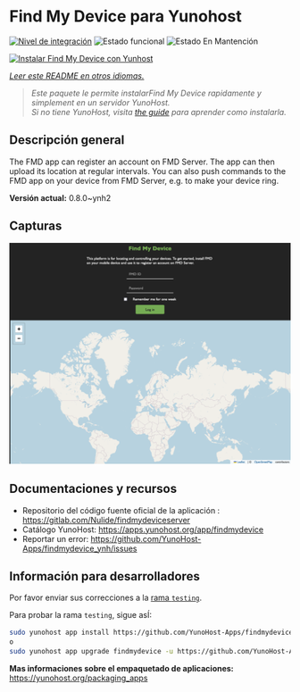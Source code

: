 <!--
Este archivo README esta generado automaticamente<https://github.com/YunoHost/apps/tree/master/tools/readme_generator>
No se debe editar a mano.
-->

# Find My Device para Yunohost

[![Nivel de integración](https://apps.yunohost.org/badge/integration/findmydevice)](https://ci-apps.yunohost.org/ci/apps/findmydevice/)
![Estado funcional](https://apps.yunohost.org/badge/state/findmydevice)
![Estado En Mantención](https://apps.yunohost.org/badge/maintained/findmydevice)

[![Instalar Find My Device con Yunhost](https://install-app.yunohost.org/install-with-yunohost.svg)](https://install-app.yunohost.org/?app=findmydevice)

*[Leer este README en otros idiomas.](./ALL_README.md)*

> *Este paquete le permite instalarFind My Device rapidamente y simplement en un servidor YunoHost.*  
> *Si no tiene YunoHost, visita [the guide](https://yunohost.org/install) para aprender como instalarla.*

## Descripción general

The FMD app can register an account on FMD Server. The app can then upload its location at regular intervals.
You can also push commands to the FMD app on your device from FMD Server, e.g. to make your device ring.

**Versión actual:** 0.8.0~ynh2

## Capturas

![Captura de Find My Device](./doc/screenshots/screenshot.png)

## Documentaciones y recursos

- Repositorio del código fuente oficial de la aplicación : <https://gitlab.com/Nulide/findmydeviceserver>
- Catálogo YunoHost: <https://apps.yunohost.org/app/findmydevice>
- Reportar un error: <https://github.com/YunoHost-Apps/findmydevice_ynh/issues>

## Información para desarrolladores

Por favor enviar sus correcciones a la [rama `testing`](https://github.com/YunoHost-Apps/findmydevice_ynh/tree/testing).

Para probar la rama `testing`, sigue asÍ:

```bash
sudo yunohost app install https://github.com/YunoHost-Apps/findmydevice_ynh/tree/testing --debug
o
sudo yunohost app upgrade findmydevice -u https://github.com/YunoHost-Apps/findmydevice_ynh/tree/testing --debug
```

**Mas informaciones sobre el empaquetado de aplicaciones:** <https://yunohost.org/packaging_apps>
